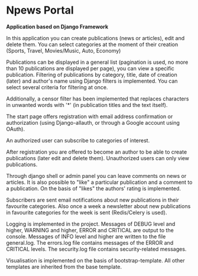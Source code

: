# Npews Portal


**Application based on Django Framework**

In this application you can create publications (news or articles), edit and delete them. You can select categories at the moment of their creation (Sports, Travel, Movies/Music, Auto, Economy)

Publications can be displayed in a general list (pagination is used, no more than 10 publications are displayed per page), you can view a specific publication.  Filtering of publications by category, title, date of creation (later) and author's name using Django filters is implemented. You can select several criteria for filtering at once.

Additionally, a censor filter has been implemented that replaces characters in unwanted words with '*' (in publication titles and the text itself).

The start page offers registration with email address confirmation or authorization (using Django-allauth, or through a Google account using OAuth).

An authorized user can subscribe to categories of interest.

After registration you are offered to become an author to be able to create publications (later edit and delete them).  Unauthorized users can only view publications.

Through django shell or admin panel you can leave comments on news or articles. It is also possible to "like" a particular publication and a comment to a publication. On the basis of "likes" the authors' rating is implemented.

Subscribers are sent email notifications about new publications in their favourite categories. Also once a week a newsletter about new publications in favourite categories for the week is sent (Redis/Celery is used).

Logging is implemented in the project. Messages of DEBUG level and higher, WARNING and higher, ERROR and CRITICAL are output to the console. Messages of INFO level and higher are written to the file general.log. The errors.log file contains messages of the ERROR and CRITICAL levels. The security.log file contains security-related messages.

Visualisation is implemented on the basis of bootstrap-template. All other templates are inherited from the base template.
